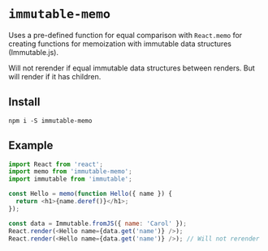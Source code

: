 # `immutable-memo`

Uses a pre-defined function for equal comparison with `React.memo` for
creating functions for memoization with immutable data structures (Immutable.js).

Will not rerender if equal immutable data structures between renders. But will
render if it has children.

## Install

```
npm i -S immutable-memo
```

## Example

```js
import React from 'react';
import memo from 'immutable-memo';
import immutable from 'immutable';

const Hello = memo(function Hello({ name }) {
  return <h1>{name.deref()}</h1>;
});

const data = Immutable.fromJS({ name: 'Carol' });
React.render(<Hello name={data.get('name')} />);
React.render(<Hello name={data.get('name')} />); // Will not rerender
```
